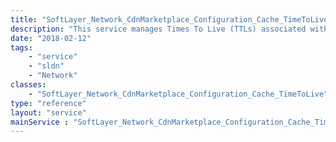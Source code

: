 ```yaml
---
title: "SoftLayer_Network_CdnMarketplace_Configuration_Cache_TimeToLive"
description: "This service manages Times To Live (TTLs) associated with a CDN mapping Configuration. A time to live represents the time a purge will occur at a given path. "
date: "2018-02-12"
tags:
    - "service"
    - "sldn"
    - "Network"
classes:
    - "SoftLayer_Network_CdnMarketplace_Configuration_Cache_TimeToLive"
type: "reference"
layout: "service"
mainService : "SoftLayer_Network_CdnMarketplace_Configuration_Cache_TimeToLive"
---
```

